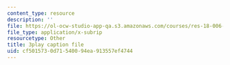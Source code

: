 ```yaml
---
content_type: resource
description: ''
file: https://ol-ocw-studio-app-qa.s3.amazonaws.com/courses/res-18-006-calculus-revisited-single-variable-calculus-fall-2010/cf5015730d71540094ea913557ef4744_2f8CoFvB8uk.vtt
file_type: application/x-subrip
resourcetype: Other
title: 3play caption file
uid: cf501573-0d71-5400-94ea-913557ef4744
---
```

